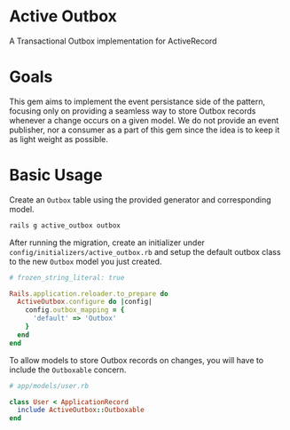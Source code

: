# Active Outbox
A Transactional Outbox implementation for ActiveRecord

# Goals
This gem aims to implement the event persistance side of the pattern, focusing only on providing a seamless way to store Outbox records whenever a change occurs on a given model.
We do not provide an event publisher, nor a consumer as a part of this gem since the idea is to keep it as light weight as possible.

# Basic Usage
Create an `Outbox` table using the provided generator and corresponding model.
```bash
rails g active_outbox outbox
```
After running the migration, create an initializer under `config/initializers/active_outbox.rb` and setup the default outbox class to the new `Outbox` model you just created.
```ruby
# frozen_string_literal: true

Rails.application.reloader.to_prepare do
  ActiveOutbox.configure do |config|
    config.outbox_mapping = {
      'default' => 'Outbox'
    }
  end
end
```
To allow models to store Outbox records on changes, you will have to include the `Outboxable` concern.
```ruby
# app/models/user.rb

class User < ApplicationRecord
  include ActiveOutbox::Outboxable
end
```
